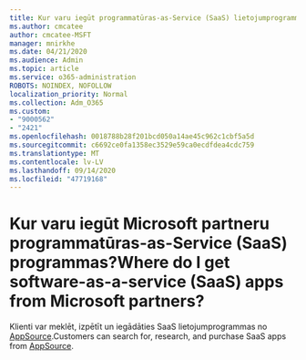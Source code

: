 ```yaml
---
title: Kur varu iegūt programmatūras-as-Service (SaaS) lietojumprogrammas?
ms.author: cmcatee
author: cmcatee-MSFT
manager: mnirkhe
ms.date: 04/21/2020
ms.audience: Admin
ms.topic: article
ms.service: o365-administration
ROBOTS: NOINDEX, NOFOLLOW
localization_priority: Normal
ms.collection: Adm_O365
ms.custom:
- "9000562"
- "2421"
ms.openlocfilehash: 0018788b28f201bcd050a14ae45c962c1cbf5a5d
ms.sourcegitcommit: c6692ce0fa1358ec3529e59ca0ecdfdea4cdc759
ms.translationtype: MT
ms.contentlocale: lv-LV
ms.lasthandoff: 09/14/2020
ms.locfileid: "47719168"
---
```

# <a name="where-do-i-get-software-as-a-service-saas-apps-from-microsoft-partners"></a><span data-ttu-id="f1950-102">Kur varu iegūt Microsoft partneru programmatūras-as-Service (SaaS) programmas?</span><span class="sxs-lookup"><span data-stu-id="f1950-102">Where do I get software-as-a-service (SaaS) apps from Microsoft partners?</span></span>

<span data-ttu-id="f1950-103">Klienti var meklēt, izpētīt un iegādāties SaaS lietojumprogrammas no [AppSource](https://www.appsource.com/).</span><span class="sxs-lookup"><span data-stu-id="f1950-103">Customers can search for, research, and purchase SaaS apps from [AppSource](https://www.appsource.com/).</span></span>